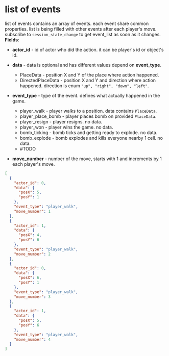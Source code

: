 # list of events
list of events contains an array of events. each event share common properties. list is being filled with other events after each player's move. subscribe to `session_state_change` to get event_list as soon as it changes.
**Fields**:
* **actor_id** - id of actor who did the action. it can be player's id or object's id. 
* **data** - data is optional and has different values depend on **event_type**.
	* PlaceData - position X and Y of the place where action happened.
	* DirectedPlaceData - position X and Y and direction where action happened. direction is enum `"up", "right", "down", "left"`.
* **event_type** - type of the event. defines what actually happened in the game. 
	* player_walk - player walks to a position. data contains `PlaceData`.
	* player_place_bomb - player places bomb on provided `PlaceData`.
	* player_resign - player resigns. no data.
	* player_won - player wins the game. no data.
	* bomb_ticking - bomb ticks and getting ready to explode. no data.
	* bomb_explode - bomb explodes and kills everyone nearby 1 cell. no data.
	* #TODO

* **move_number** - number of the move, starts with 1 and increments by 1 each player's move.
```json
[
  {
    "actor_id": 0,
    "data": {
      "posX": 5,
      "posY": 1
    },
    "event_type": "player_walk",
    "move_number": 1
  },
  {
    "actor_id": 1,
    "data": {
      "posX": 4,
      "posY": 6
    },
    "event_type": "player_walk",
    "move_number": 2
  },
  {
    "actor_id": 0,
    "data": {
      "posX": 6,
      "posY": 1
    },
    "event_type": "player_walk",
    "move_number": 3
  },
  {
    "actor_id": 1,
    "data": {
      "posX": 5,
      "posY": 6
    },
    "event_type": "player_walk",
    "move_number": 4
  }
]
```